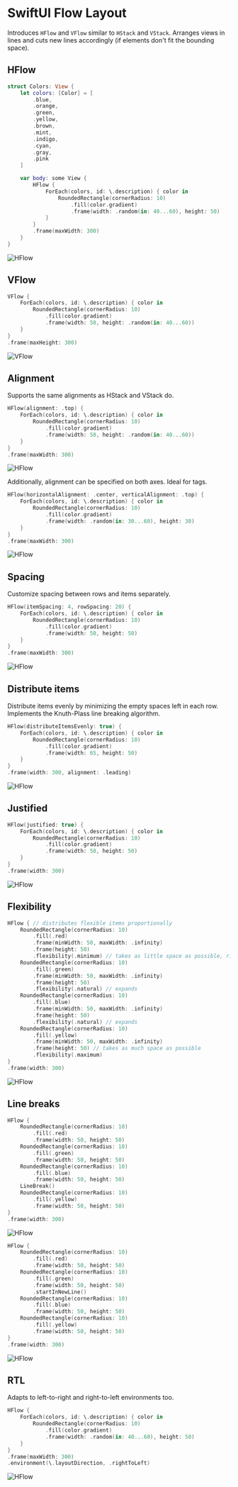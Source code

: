 # SwiftUI Flow Layout

Introduces `HFlow` and `VFlow` similar to `HStack` and `VStack`. 
Arranges views in lines and cuts new lines accordingly (if elements don't fit the bounding space).

## HFlow

```swift
struct Colors: View {
    let colors: [Color] = [
        .blue,
        .orange,
        .green,
        .yellow,
        .brown,
        .mint,
        .indigo,
        .cyan,
        .gray,
        .pink
    ]

    var body: some View {
        HFlow {
            ForEach(colors, id: \.description) { color in
                RoundedRectangle(cornerRadius: 10)
                    .fill(color.gradient)
                    .frame(width: .random(in: 40...60), height: 50)
            }
        }
        .frame(maxWidth: 300)
    }
}
```

![HFlow](Resources/hflow.png)

## VFlow

```swift
VFlow {
    ForEach(colors, id: \.description) { color in
        RoundedRectangle(cornerRadius: 10)
            .fill(color.gradient)
            .frame(width: 50, height: .random(in: 40...60))
    }
}
.frame(maxHeight: 300)
```

![VFlow](Resources/vflow.png)

## Alignment

Supports the same alignments as HStack and VStack do.

```swift
HFlow(alignment: .top) {
    ForEach(colors, id: \.description) { color in
        RoundedRectangle(cornerRadius: 10)
            .fill(color.gradient)
            .frame(width: 50, height: .random(in: 40...60))
    }
}
.frame(maxWidth: 300)
```

![HFlow](Resources/hflow-top.png)

Additionally, alignment can be specified on both axes. Ideal for tags.

```swift
HFlow(horizontalAlignment: .center, verticalAlignment: .top) {
    ForEach(colors, id: \.description) { color in
        RoundedRectangle(cornerRadius: 10)
            .fill(color.gradient)
            .frame(width: .random(in: 30...60), height: 30)
    }
}
.frame(maxWidth: 300)
```

![HFlow](Resources/hflow-center.png)

## Spacing

Customize spacing between rows and items separately.

```swift
HFlow(itemSpacing: 4, rowSpacing: 20) {
    ForEach(colors, id: \.description) { color in
        RoundedRectangle(cornerRadius: 10)
            .fill(color.gradient)
            .frame(width: 50, height: 50)
    }
}
.frame(maxWidth: 300)
```

![HFlow](Resources/hflow-spacing.png)

## Distribute items

Distribute items evenly by minimizing the empty spaces left in each row. 
Implements the Knuth-Plass line breaking algorithm.

```swift
HFlow(distributeItemsEvenly: true) {
    ForEach(colors, id: \.description) { color in
        RoundedRectangle(cornerRadius: 10)
            .fill(color.gradient)
            .frame(width: 65, height: 50)
    }
}
.frame(width: 300, alignment: .leading)
```

![HFlow](Resources/hflow-distributed.png)

## Justified

```swift
HFlow(justified: true) {
    ForEach(colors, id: \.description) { color in
        RoundedRectangle(cornerRadius: 10)
            .fill(color.gradient)
            .frame(width: 50, height: 50)
    }
}
.frame(width: 300)
```

![HFlow](Resources/hflow-justified.png)

## Flexibility

```swift
HFlow { // distributes flexible items proportionally
    RoundedRectangle(cornerRadius: 10)
        .fill(.red)
        .frame(minWidth: 50, maxWidth: .infinity)
        .frame(height: 50)
        .flexibility(.minimum) // takes as little space as possible, rigid
    RoundedRectangle(cornerRadius: 10)
        .fill(.green)
        .frame(minWidth: 50, maxWidth: .infinity)
        .frame(height: 50)
        .flexibility(.natural) // expands
    RoundedRectangle(cornerRadius: 10)
        .fill(.blue)
        .frame(minWidth: 50, maxWidth: .infinity)
        .frame(height: 50)
        .flexibility(.natural) // expands
    RoundedRectangle(cornerRadius: 10)
        .fill(.yellow)
        .frame(minWidth: 50, maxWidth: .infinity)
        .frame(height: 50) // takes as much space as possible
        .flexibility(.maximum)
}
.frame(width: 300)
```

![HFlow](Resources/hflow-flexibility.png)

## Line breaks

```swift
HFlow {
    RoundedRectangle(cornerRadius: 10)
        .fill(.red)
        .frame(width: 50, height: 50)
    RoundedRectangle(cornerRadius: 10)
        .fill(.green)
        .frame(width: 50, height: 50)
    RoundedRectangle(cornerRadius: 10)
        .fill(.blue)
        .frame(width: 50, height: 50)
    LineBreak()
    RoundedRectangle(cornerRadius: 10)
        .fill(.yellow)
        .frame(width: 50, height: 50)
}
.frame(width: 300)
```

![HFlow](Resources/hflow-linebreak.png)

```swift
HFlow {
    RoundedRectangle(cornerRadius: 10)
        .fill(.red)
        .frame(width: 50, height: 50)
    RoundedRectangle(cornerRadius: 10)
        .fill(.green)
        .frame(width: 50, height: 50)
        .startInNewLine()
    RoundedRectangle(cornerRadius: 10)
        .fill(.blue)
        .frame(width: 50, height: 50)
    RoundedRectangle(cornerRadius: 10)
        .fill(.yellow)
        .frame(width: 50, height: 50)
}
.frame(width: 300)
```

![HFlow](Resources/hflow-newline.png)

## RTL

Adapts to left-to-right and right-to-left environments too.

```swift
HFlow {
    ForEach(colors, id: \.description) { color in
        RoundedRectangle(cornerRadius: 10)
            .fill(color.gradient)
            .frame(width: .random(in: 40...60), height: 50)
    }
}
.frame(maxWidth: 300)
.environment(\.layoutDirection, .rightToLeft)
```

![HFlow](Resources/hflow-rtl.png)
